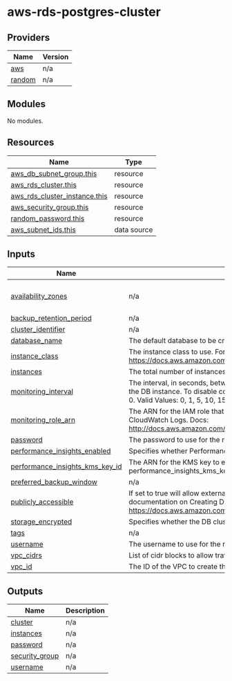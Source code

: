 <!--- BEGIN_TF_DOCS --->
# aws-rds-postgres-cluster

## Providers

| Name | Version |
|------|---------|
| <a name="provider_aws"></a> [aws](#provider\_aws) | n/a |
| <a name="provider_random"></a> [random](#provider\_random) | n/a |

## Modules

No modules.

## Resources

| Name | Type |
|------|------|
| [aws_db_subnet_group.this](https://registry.terraform.io/providers/hashicorp/aws/latest/docs/resources/db_subnet_group) | resource |
| [aws_rds_cluster.this](https://registry.terraform.io/providers/hashicorp/aws/latest/docs/resources/rds_cluster) | resource |
| [aws_rds_cluster_instance.this](https://registry.terraform.io/providers/hashicorp/aws/latest/docs/resources/rds_cluster_instance) | resource |
| [aws_security_group.this](https://registry.terraform.io/providers/hashicorp/aws/latest/docs/resources/security_group) | resource |
| [random_password.this](https://registry.terraform.io/providers/hashicorp/random/latest/docs/resources/password) | resource |
| [aws_subnet_ids.this](https://registry.terraform.io/providers/hashicorp/aws/latest/docs/data-sources/subnet_ids) | data source |

## Inputs

| Name | Description | Type | Default | Required |
|------|-------------|------|---------|:--------:|
| <a name="input_availability_zones"></a> [availability\_zones](#input\_availability\_zones) | n/a | `list` | <pre>[<br>  ""<br>]</pre> | no |
| <a name="input_backup_retention_period"></a> [backup\_retention\_period](#input\_backup\_retention\_period) | n/a | `number` | `4` | no |
| <a name="input_cluster_identifier"></a> [cluster\_identifier](#input\_cluster\_identifier) | n/a | `string` | n/a | yes |
| <a name="input_database_name"></a> [database\_name](#input\_database\_name) | The default database to be created when provisioning the RDS cluster. | `string` | `"postgres"` | no |
| <a name="input_instance_class"></a> [instance\_class](#input\_instance\_class) | The instance class to use. For details on CPU and memory. See: https://docs.aws.amazon.com/AmazonRDS/latest/UserGuide/Concepts.DBInstanceClass.html | `string` | `"db.m5.large"` | no |
| <a name="input_instances"></a> [instances](#input\_instances) | The total number of instances that are provisioned with this cluster. | `number` | `2` | no |
| <a name="input_monitoring_interval"></a> [monitoring\_interval](#input\_monitoring\_interval) | The interval, in seconds, between points when Enhanced Monitoring metrics are collected for the DB instance. To disable collecting Enhanced Monitoring metrics, specify 0. The default is 0. Valid Values: 0, 1, 5, 10, 15, 30, 60. | `number` | `0` | no |
| <a name="input_monitoring_role_arn"></a> [monitoring\_role\_arn](#input\_monitoring\_role\_arn) | The ARN for the IAM role that permits RDS to send enhanced monitoring metrics to CloudWatch Logs. Docs: http://docs.aws.amazon.com/AmazonRDS/latest/UserGuide/USER_Monitoring.html | `any` | `null` | no |
| <a name="input_password"></a> [password](#input\_password) | The password to use for the root account. Defaults to a randomly generated password. | `string` | `""` | no |
| <a name="input_performance_insights_enabled"></a> [performance\_insights\_enabled](#input\_performance\_insights\_enabled) | Specifies whether Performance Insights is enabled or not. | `bool` | `true` | no |
| <a name="input_performance_insights_kms_key_id"></a> [performance\_insights\_kms\_key\_id](#input\_performance\_insights\_kms\_key\_id) | The ARN for the KMS key to encrypt Performance Insights data. When specifying performance\_insights\_kms\_key\_id, performance\_insights\_enabled needs to be set to true. | `any` | `null` | no |
| <a name="input_preferred_backup_window"></a> [preferred\_backup\_window](#input\_preferred\_backup\_window) | n/a | `string` | `"07:00-09:00"` | no |
| <a name="input_publicly_accessible"></a> [publicly\_accessible](#input\_publicly\_accessible) | If set to true will allow external traffic to be able to access these instances. See the documentation on Creating DB Instances for more details on controlling this property. https://docs.aws.amazon.com/AmazonRDS/latest/APIReference/API_CreateDBInstance.html | `bool` | `false` | no |
| <a name="input_storage_encrypted"></a> [storage\_encrypted](#input\_storage\_encrypted) | Specifies whether the DB cluster is encrypted. | `bool` | `true` | no |
| <a name="input_tags"></a> [tags](#input\_tags) | n/a | `map` | `{}` | no |
| <a name="input_username"></a> [username](#input\_username) | The username to use for the root account. | `string` | `"postgres"` | no |
| <a name="input_vpc_cidrs"></a> [vpc\_cidrs](#input\_vpc\_cidrs) | List of cidr blocks to allow traffic to originate from. | `list(any)` | n/a | yes |
| <a name="input_vpc_id"></a> [vpc\_id](#input\_vpc\_id) | The ID of the VPC to create the RDS resources within | `string` | n/a | yes |

## Outputs

| Name | Description |
|------|-------------|
| <a name="output_cluster"></a> [cluster](#output\_cluster) | n/a |
| <a name="output_instances"></a> [instances](#output\_instances) | n/a |
| <a name="output_password"></a> [password](#output\_password) | n/a |
| <a name="output_security_group"></a> [security\_group](#output\_security\_group) | n/a |
| <a name="output_username"></a> [username](#output\_username) | n/a |

<!--- END_TF_DOCS --->

